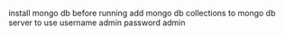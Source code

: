 install mongo db before running
add mongo db collections to mongo db server to use
username admin
password admin